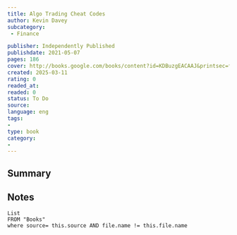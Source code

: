 ```yaml
---
title: Algo Trading Cheat Codes 
author: Kevin Davey
subcategory: 
 - Finance

publisher: Independently Published
publishdate: 2021-05-07
pages: 186
cover: http://books.google.com/books/content?id=KDBuzgEACAAJ&printsec=frontcover&img=1&zoom=1&source=gbs_api
created: 2025-03-11
rating: 0
readed_at: 
readed: 0
status: To Do
source: 
language: eng
tags:
- 
type: book
category: 
- 
---
```

## Summary


## Notes
```dataview
List 
FROM "Books"
where source= this.source AND file.name != this.file.name
```